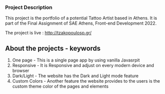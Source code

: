 ### Project Description
This project is the portfolio of a potential Tattoo Artist based in Athens. It is part of the Final Assignment of SAE Athens, Front-end Development 2022.

The project is live : http://tzakopoulosp.gr/

## About the projects - keywords
1. One page       - This is a single page app by using vanilla Javasrpit
2. Responsive     - It is Responsive and adjust on every modern device and browser
3. Dark/Light     - The website has the Dark and Light mode feature
4. Custom Colors  - Another feature the website provides to the users is the custom theme color of the pages and elements
